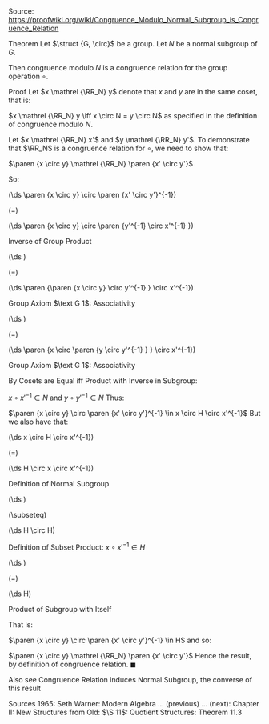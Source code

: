 # 

Source: https://proofwiki.org/wiki/Congruence_Modulo_Normal_Subgroup_is_Congruence_Relation



Theorem
Let $\struct {G, \circ}$ be a group.
Let $N$ be a normal subgroup of $G$.

Then congruence modulo $N$ is a congruence relation for the group operation $\circ$.


Proof
Let $x \mathrel {\RR_N} y$ denote that $x$ and $y$ are in the same coset, that is:

$x \mathrel {\RR_N} y \iff x \circ N = y \circ N$
as specified in the definition of congruence modulo $N$.

Let $x \mathrel {\RR_N} x'$ and $y \mathrel {\RR_N} y'$.
To demonstrate that $\RR_N$ is a congruence relation for $\circ$, we need to show that:

$\paren {x \circ y} \mathrel {\RR_N} \paren {x' \circ y'}$

So:














\(\ds \paren {x \circ y} \circ \paren {x' \circ y'}^{-1}\)

\(=\)







\(\ds \paren {x \circ y} \circ \paren {y'^{-1} \circ x'^{-1} }\)





Inverse of Group Product














\(\ds \)

\(=\)







\(\ds \paren {\paren {x \circ y} \circ y'^{-1} } \circ x'^{-1}\)





Group Axiom $\text G 1$: Associativity














\(\ds \)

\(=\)







\(\ds \paren {x \circ \paren {y \circ y'^{-1} } } \circ x'^{-1}\)





Group Axiom $\text G 1$: Associativity




By Cosets are Equal iff Product with Inverse in Subgroup:

$x \circ x'^{-1} \in N$ and $y \circ y'^{-1} \in N$
Thus:

$\paren {x \circ y} \circ \paren {x' \circ y'}^{-1} \in x \circ H \circ x'^{-1}$
But we also have that:














\(\ds x \circ H \circ x'^{-1}\)

\(=\)







\(\ds H \circ x \circ x'^{-1}\)





Definition of Normal Subgroup














\(\ds \)

\(\subseteq\)







\(\ds H \circ H\)





Definition of Subset Product: $x \circ x'^{-1} \in H$














\(\ds \)

\(=\)







\(\ds H\)





Product of Subgroup with Itself



That is:

$\paren {x \circ y} \circ \paren {x' \circ y'}^{-1} \in H$
and so:

$\paren {x \circ y} \mathrel {\RR_N} \paren {x' \circ y'}$
Hence the result, by definition of congruence relation.
$\blacksquare$


Also see
Congruence Relation induces Normal Subgroup, the converse of this result


Sources
1965: Seth Warner: Modern Algebra ... (previous) ... (next): Chapter $\text {II}$: New Structures from Old: $\S 11$: Quotient Structures: Theorem $11.3$




